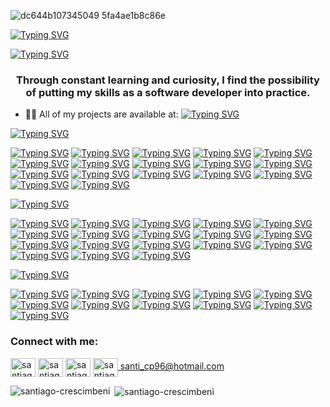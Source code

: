 ![dc644b107345049 5fa4ae1b8c86e](https://user-images.githubusercontent.com/91988840/232067272-04c87f48-676b-44cf-8e82-fc88c3397be2.gif)


[![Typing SVG](https://readme-typing-svg.demolab.com?font=Fira+Code&weight=700&duration=9000&pause=1001&color=00F7EC&center=true&vCenter=true&width=500&lines=Hi+%F0%9F%91%8B%2C+I'm+Santiago+Crescimbeni+%E2%9C%94%EF%B8%8F)](https://git.io/typing-svg)


<a href="https://git.io/typing-svg"><img src="https://readme-typing-svg.demolab.com?font=Cinzel&weight=700&duration=10000&pause=1001&color=00F7BB&center=true&vCenter=true&repeat=false&width=900&lines=%3C%F0%9F%92%BB%3EI+am+a+FULL+STACK+developer+from+Argentina%3C%2F%F0%9F%92%BB%3E+%E2%9C%94%EF%B8%8F" alt="Typing SVG" /></a>

<h3 align="center">Through constant learning and curiosity, I find the possibility of putting my skills as a software developer into practice.</h3>




- 👨‍💻 All of my projects are available at: <a href="https://git.io/typing-svg"><img src="https://readme-typing-svg.demolab.com?font=Cinzel&weight=500&duration=10000&pause=1001&color=F70000&center=true&vCenter=true&repeat=false&width=800&lines=%3Chttps%3A%2F%2Fgithub.com%2FSantiago-Crescimbeni%3E+%E2%9C%94%EF%B8%8F" alt="Typing SVG" /></a>                                                                                                             



[![Typing SVG](https://readme-typing-svg.demolab.com?font=Cinzel&weight=900&duration=10000&pause=1001&color=00F7D3&center=true&vCenter=true&repeat=false&width=900&lines=FrontEnd+%3A)](https://git.io/typing-svg)

[![Typing SVG](https://readme-typing-svg.demolab.com?font=Cinzel&weight=500&size=15&duration=10000&pause=1001&color=18F715&center=true&vCenter=true&repeat=false&width=100&lines=%F0%9F%8C%9F+React)](https://git.io/typing-svg)
[![Typing SVG](https://readme-typing-svg.demolab.com?font=Cinzel&weight=500&size=15&duration=10000&pause=1001&color=18F715&center=true&vCenter=true&repeat=false&width=100&lines=%F0%9F%8C%9F+Bootstrap)](https://git.io/typing-svg)
[![Typing SVG](https://readme-typing-svg.demolab.com?font=Cinzel&weight=500&size=15&duration=10000&pause=1001&color=18F715&center=true&vCenter=true&repeat=false&width=100&lines=%F0%9F%8C%9F+Webpack)](https://git.io/typing-svg)
[![Typing SVG](https://readme-typing-svg.demolab.com?font=Cinzel&weight=500&size=15&duration=15000&pause=1001&color=18F715&center=true&vCenter=true&repeat=false&width=130&lines=%F0%9F%8C%9F+StoryBook)](https://git.io/typing-svg)
[![Typing SVG](https://readme-typing-svg.demolab.com?font=Cinzel&weight=500&size=15&duration=15000&pause=1001&color=18F715&center=true&vCenter=true&repeat=false&width=100&lines=%F0%9F%8C%9F+Redux)](https://git.io/typing-svg)
[![Typing SVG](https://readme-typing-svg.demolab.com?font=Cinzel&weight=500&size=15&duration=15000&pause=1001&color=18F715&center=true&vCenter=true&repeat=false&width=100&lines=%F0%9F%8C%9F+HTML5)](https://git.io/typing-svg)
[![Typing SVG](https://readme-typing-svg.demolab.com?font=Cinzel&weight=500&size=15&duration=15000&pause=1001&color=18F715&center=true&vCenter=true&repeat=false&width=100&lines=%F0%9F%8C%9F+Css3)](https://git.io/typing-svg)
[![Typing SVG](https://readme-typing-svg.demolab.com?font=Cinzel&weight=500&size=15&duration=15000&pause=1001&color=18F715&center=true&vCenter=true&repeat=false&width=100&lines=%F0%9F%8C%9F+Scss)](https://git.io/typing-svg)
[![Typing SVG](https://readme-typing-svg.demolab.com?font=Cinzel&weight=500&size=15&duration=13000&pause=1001&color=18F715&center=true&vCenter=true&repeat=false&width=100&lines=%F0%9F%8C%9F+Flexbox)](https://git.io/typing-svg)
[![Typing SVG](https://readme-typing-svg.demolab.com?font=Cinzel&weight=500&size=15&duration=13000&pause=1001&color=18F715&center=true&vCenter=true&repeat=false&width=100&lines=%F0%9F%8C%9F+JavaScript)](https://git.io/typing-svg)
[![Typing SVG](https://readme-typing-svg.demolab.com?font=Cinzel&weight=500&size=15&duration=13000&pause=1001&color=18F715&center=true&vCenter=true&repeat=false&width=100&lines=%F0%9F%8C%9F+JSON)](https://git.io/typing-svg)
[![Typing SVG](https://readme-typing-svg.demolab.com?font=Cinzel&weight=500&size=15&duration=13000&pause=1001&color=18F715&center=true&vCenter=true&repeat=false&width=100&lines=%F0%9F%8C%9F+Api%2FRest)](https://git.io/typing-svg)
[![Typing SVG](https://readme-typing-svg.demolab.com?font=Cinzel&weight=500&size=15&duration=13000&pause=1001&color=18F715&center=true&vCenter=true&repeat=false&width=100&lines=%F0%9F%8C%9F+Postman)](https://git.io/typing-svg)
[![Typing SVG](https://readme-typing-svg.demolab.com?font=Cinzel&weight=500&size=15&duration=13000&pause=1001&color=18F715&center=true&vCenter=true&repeat=false&width=100&lines=%F0%9F%8C%9F+UX%2FUI)](https://git.io/typing-svg)
[![Typing SVG](https://readme-typing-svg.demolab.com?font=Cinzel&weight=500&size=15&duration=13000&pause=1001&color=18F715&center=true&vCenter=true&repeat=false&width=100&lines=%F0%9F%8C%9F+Figma)](https://git.io/typing-svg)
[![Typing SVG](https://readme-typing-svg.demolab.com?font=Cinzel&weight=500&size=15&duration=13000&pause=1001&color=18F715&center=true&vCenter=true&repeat=false&width=100&lines=%F0%9F%8C%9F+VSC)](https://git.io/typing-svg)
[![Typing SVG](https://readme-typing-svg.demolab.com?font=Cinzel&weight=500&size=15&duration=13000&pause=1001&color=18F715&center=true&vCenter=true&repeat=false&width=100&lines=%F0%9F%8C%9F+DOM)](https://git.io/typing-svg)




[![Typing SVG](https://readme-typing-svg.demolab.com?font=Cinzel&weight=900&duration=10000&pause=1001&color=00F7C3&center=true&vCenter=true&repeat=false&width=900&lines=BackEnd%3A+)](https://git.io/typing-svg)

[![Typing SVG](https://readme-typing-svg.demolab.com?font=Cinzel&weight=500&size=15&duration=13000&pause=1001&color=00F7C3&center=true&vCenter=true&repeat=false&width=100&lines=%F0%9F%8C%9F+Poo)](https://git.io/typing-svg)
[![Typing SVG](https://readme-typing-svg.demolab.com?font=Cinzel&weight=500&size=15&duration=13000&pause=1001&color=00F7C3&center=true&vCenter=true&repeat=false&width=100&lines=%F0%9F%8C%9F+UML)](https://git.io/typing-svg)
[![Typing SVG](https://readme-typing-svg.demolab.com?font=Cinzel&weight=500&size=15&duration=13000&pause=1001&color=00F7C3&center=true&vCenter=true&repeat=false&width=180&lines=%F0%9F%8C%9F+Patrones+de+dise%C3%B1o)](https://git.io/typing-svg)
[![Typing SVG](https://readme-typing-svg.demolab.com?font=Cinzel&weight=500&size=15&duration=13000&pause=1001&color=00F7C3&center=true&vCenter=true&repeat=false&width=100&lines=%F0%9F%8C%9F+Java)](https://git.io/typing-svg)
[![Typing SVG](https://readme-typing-svg.demolab.com?font=Cinzel&weight=500&size=15&duration=13000&pause=1001&color=00F7C3&center=true&vCenter=true&repeat=false&width=180&lines=%F0%9F%8C%9F+Spring+Boot)](https://git.io/typing-svg)
[![Typing SVG](https://readme-typing-svg.demolab.com?font=Cinzel&weight=500&size=15&duration=13000&pause=1001&color=00F7C3&center=true&vCenter=true&repeat=false&width=180&lines=%F0%9F%8C%9FMaven+%2F+Gradle)](https://git.io/typing-svg)
[![Typing SVG](https://readme-typing-svg.demolab.com?font=Cinzel&weight=500&size=15&duration=13000&pause=1001&color=00F7C3&center=true&vCenter=true&repeat=false&width=100&lines=%F0%9F%8C%9FORM)](https://git.io/typing-svg)
[![Typing SVG](https://readme-typing-svg.demolab.com?font=Cinzel&weight=500&size=15&duration=13000&pause=1001&color=00F7C3&center=true&vCenter=true&repeat=false&width=100&lines=%F0%9F%8C%9FHibernate)](https://git.io/typing-svg)
[![Typing SVG](https://readme-typing-svg.demolab.com?font=Cinzel&weight=500&size=15&duration=13000&pause=1001&color=00F7C3&center=true&vCenter=true&repeat=false&width=250&lines=%F0%9F%8C%9FSpring+MVC+Data+y+Security)](https://git.io/typing-svg)
[![Typing SVG](https://readme-typing-svg.demolab.com?font=Cinzel&weight=500&size=15&duration=13000&pause=1001&color=00F7C3&center=true&vCenter=true&repeat=false&width=180&lines=%F0%9F%8C%9FRest+APIs)](https://git.io/typing-svg)
[![Typing SVG](https://readme-typing-svg.demolab.com?font=Cinzel&weight=500&size=15&duration=13000&pause=1001&color=00F7C3&center=true&vCenter=true&repeat=false&width=100&lines=%F0%9F%8C%9FJWT)](https://git.io/typing-svg)
[![Typing SVG](https://readme-typing-svg.demolab.com?font=Cinzel&weight=500&size=15&duration=13000&pause=1001&color=00F7C3&center=true&vCenter=true&repeat=false&width=100&lines=%F0%9F%8C%9FSwagger)](https://git.io/typing-svg)
[![Typing SVG](https://readme-typing-svg.demolab.com?font=Cinzel&weight=500&size=15&duration=13000&pause=1001&color=00F7C3&center=true&vCenter=true&repeat=false&width=180&lines=%F0%9F%8C%9FSQL+(MySql))](https://git.io/typing-svg)
[![Typing SVG](https://readme-typing-svg.demolab.com?font=Cinzel&weight=500&size=15&duration=13000&pause=1001&color=00F7C3&center=true&vCenter=true&repeat=false&width=100&lines=%F0%9F%8C%9FDAO)](https://git.io/typing-svg)
[![Typing SVG](https://readme-typing-svg.demolab.com?font=Cinzel&weight=500&size=15&duration=13000&pause=1001&color=00F7C3&center=true&vCenter=true&repeat=false&width=100&lines=%F0%9F%8C%9FLog4j)](https://git.io/typing-svg)
[![Typing SVG](https://readme-typing-svg.demolab.com?font=Cinzel&weight=500&size=15&duration=13000&pause=1001&color=00F7C3&center=true&vCenter=true&repeat=false&width=100&lines=%F0%9F%8C%9FMockMVC)](https://git.io/typing-svg)
[![Typing SVG](https://readme-typing-svg.demolab.com?font=Cinzel&weight=500&size=15&duration=13000&pause=1001&color=00F7C3&center=true&vCenter=true&repeat=false&width=100&lines=%F0%9F%8C%9FPython)](https://git.io/typing-svg)
[![Typing SVG](https://readme-typing-svg.demolab.com?font=Cinzel&weight=500&size=15&duration=13000&pause=1001&color=00F7C3&center=true&vCenter=true&repeat=false&width=180&lines=%F0%9F%8C%9FintelliJ+idea+)](https://git.io/typing-svg)




[![Typing SVG](https://readme-typing-svg.demolab.com?font=Cinzel&weight=900&duration=10000&pause=1001&color=00F7C3&center=true&vCenter=true&repeat=false&width=900&lines=Mas%3A+)](https://git.io/typing-svg)

[![Typing SVG](https://readme-typing-svg.demolab.com?font=Cinzel&weight=500&size=15&duration=13000&pause=1001&color=00C8F7&center=true&vCenter=true&repeat=false&width=180&lines=%F0%9F%8C%9FGit+%2F+GitHub)](https://git.io/typing-svg)
[![Typing SVG](https://readme-typing-svg.demolab.com?font=Cinzel&weight=500&size=15&duration=13000&pause=1001&color=00C8F7&center=true&vCenter=true&repeat=false&width=100&lines=%F0%9F%8C%9FGitlab)](https://git.io/typing-svg)
[![Typing SVG](https://readme-typing-svg.demolab.com?font=Cinzel&weight=500&size=15&duration=13000&pause=1001&color=00C8F7&center=true&vCenter=true&repeat=false&width=100&lines=%F0%9F%8C%9FScrum)](https://git.io/typing-svg)
[![Typing SVG](https://readme-typing-svg.demolab.com?font=Cinzel&weight=500&size=15&duration=13000&pause=1001&color=00C8F7&center=true&vCenter=true&repeat=false&width=100&lines=%F0%9F%8C%9FKanban)](https://git.io/typing-svg)
[![Typing SVG](https://readme-typing-svg.demolab.com?font=Cinzel&weight=500&size=15&duration=13000&pause=1001&color=00C8F7&center=true&vCenter=true&repeat=false&width=100&lines=%F0%9F%8C%9FDraw+io)](https://git.io/typing-svg)
[![Typing SVG](https://readme-typing-svg.demolab.com?font=Cinzel&weight=500&size=15&duration=13000&pause=1001&color=00C8F7&center=true&vCenter=true&repeat=false&width=100&lines=%F0%9F%8C%9FDocker)](https://git.io/typing-svg)
[![Typing SVG](https://readme-typing-svg.demolab.com?font=Cinzel&weight=500&size=15&duration=13000&pause=1001&color=00C8F7&center=true&vCenter=true&repeat=false&width=250&lines=%F0%9F%8C%9FScripting+(bash-Powershell))](https://git.io/typing-svg)
[![Typing SVG](https://readme-typing-svg.demolab.com?font=Cinzel&weight=500&size=15&duration=13000&pause=1001&color=00C8F7&center=true&vCenter=true&repeat=false&width=250&lines=%F0%9F%8C%9FCI+%2F+CD+(jenkins))](https://git.io/typing-svg)
[![Typing SVG](https://readme-typing-svg.demolab.com?font=Cinzel&weight=500&size=15&duration=13000&pause=1001&color=00C8F7&center=true&vCenter=true&repeat=false&width=350&lines=%F0%9F%8C%9FTesting+(funcionales-+no+funcionales+))](https://git.io/typing-svg)
[![Typing SVG](https://readme-typing-svg.demolab.com?font=Cinzel&weight=500&size=15&duration=15000&pause=1001&color=00C8F7&center=true&vCenter=true&repeat=false&width=130&lines=%F0%9F%8C%9FDebugging)](https://git.io/typing-svg)
[![Typing SVG](https://readme-typing-svg.demolab.com?font=Cinzel&weight=500&size=15&duration=15000&pause=100&color=00C8F7&center=true&vCenter=true&repeat=false&width=230&lines=%F0%9F%8C%9FVirtual+machines)](https://git.io/typing-svg)





<h3 align="left">Connect with me:</h3>
<p align="left">
<a href="https://linkedin.com/in/santiago-crescimbeni" target="blank"><img align="center" src="https://raw.githubusercontent.com/rahuldkjain/github-profile-readme-generator/master/src/images/icons/Social/linked-in-alt.svg" alt="santiago-crescimbeni" height="30" width="40" /></a>
<a href="https://instagram.com/santiago-crescimbeni" target="blank"><img align="center" src="https://raw.githubusercontent.com/rahuldkjain/github-profile-readme-generator/master/src/images/icons/Social/instagram.svg" alt="santiago-crescimbeni" height="30" width="40" /></a>
<a href="https://api.whatsapp.com/send?phone=54903534299579&text=Nuevo chat con Santiago Crescimbeni" target="blank"><img align="center" src="https://raw.githubusercontent.com/rahuldkjain/github-profile-readme-generator/master/src/images/icons/Social/whatsapp.svg" alt="santiago-crescimbeni" height="30" width="40" /></a>
  <a href="https://www.hotmail.com" target="blank"> <img align="center" src="https://www.innovacionate.com/images/correo.png" alt="santiago-crescimbeni" height="30" width="40" border-radius="30" />  santi_cp96@hotmail.com</a>
</p>



<p><img align="left" src="https://github-readme-stats.vercel.app/api/top-langs?username=santiago-crescimbeni&show_icons=true&locale=en&layout=compact" alt="santiago-crescimbeni" /></p>

<p>&nbsp;<img align="center" src="https://github-readme-stats.vercel.app/api?username=santiago-crescimbeni&show_icons=true&locale=en" alt="santiago-crescimbeni" /></p>

